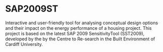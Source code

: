 # SAP2009ST
Interactive and user-friendly tool for analysing conceptual design options and their impact on the energy performance of a housing project. This project is based on the latest SAP 2009 SensitivityTool (SST2009), developed by the by the Centre to Re-search in the Built Environment of Cardiff University.
